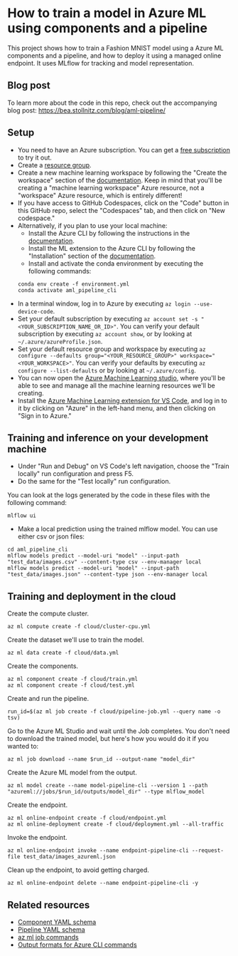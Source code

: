 # How to train a model in Azure ML using components and a pipeline

This project shows how to train a Fashion MNIST model using a Azure ML components and a pipeline, and how to deploy it using a managed online endpoint. It uses MLflow for tracking and model representation.


## Blog post

To learn more about the code in this repo, check out the accompanying blog post: https://bea.stollnitz.com/blog/aml-pipeline/


## Setup

* You need to have an Azure subscription. You can get a [free subscription](https://azure.microsoft.com/en-us/free) to try it out.
* Create a [resource group](https://docs.microsoft.com/en-us/azure/azure-resource-manager/management/manage-resource-groups-portal).
* Create a new machine learning workspace by following the "Create the workspace" section of the [documentation](https://docs.microsoft.com/en-us/azure/machine-learning/quickstart-create-resources). Keep in mind that you'll be creating a "machine learning workspace" Azure resource, not a "workspace" Azure resource, which is entirely different!
* If you have access to GitHub Codespaces, click on the "Code" button in this GitHub repo, select the "Codespaces" tab, and then click on "New codespace."
* Alternatively, if you plan to use your local machine:
  * Install the Azure CLI by following the instructions in the [documentation](https://docs.microsoft.com/en-us/cli/azure/install-azure-cli).
  * Install the ML extension to the Azure CLI by following the "Installation" section of the [documentation](https://docs.microsoft.com/en-us/azure/machine-learning/how-to-configure-cli).
  * Install and activate the conda environment by executing the following commands:
  ```
  conda env create -f environment.yml
  conda activate aml_pipeline_cli
  ```
* In a terminal window, log in to Azure by executing `az login --use-device-code`. 
* Set your default subscription by executing `az account set -s "<YOUR_SUBSCRIPTION_NAME_OR_ID>"`. You can verify your default subscription by executing `az account show`, or by looking at `~/.azure/azureProfile.json`.
* Set your default resource group and workspace by executing `az configure --defaults group="<YOUR_RESOURCE_GROUP>" workspace="<YOUR_WORKSPACE>"`. You can verify your defaults by executing `az configure --list-defaults` or by looking at `~/.azure/config`.
* You can now open the [Azure Machine Learning studio](https://ml.azure.com/), where you'll be able to see and manage all the machine learning resources we'll be creating.
* Install the [Azure Machine Learning extension for VS Code](https://marketplace.visualstudio.com/items?itemName=ms-toolsai.vscode-ai), and log in to it by clicking on "Azure" in the left-hand menu, and then clicking on "Sign in to Azure."


## Training and inference on your development machine

* Under "Run and Debug" on VS Code's left navigation, choose the "Train locally" run configuration and press F5.
* Do the same for the "Test locally" run configuration.

You can look at the logs generated by the code in these files with the following command:

```
mlflow ui
```

* Make a local prediction using the trained mlflow model. You can use either csv or json files:

```
cd aml_pipeline_cli
mlflow models predict --model-uri "model" --input-path "test_data/images.csv" --content-type csv --env-manager local
mlflow models predict --model-uri "model" --input-path "test_data/images.json" --content-type json --env-manager local
```


## Training and deployment in the cloud

Create the compute cluster.

```
az ml compute create -f cloud/cluster-cpu.yml 
```

Create the dataset we'll use to train the model.

```
az ml data create -f cloud/data.yml 
```

Create the components.

```
az ml component create -f cloud/train.yml
az ml component create -f cloud/test.yml
```

Create and run the pipeline.

```
run_id=$(az ml job create -f cloud/pipeline-job.yml --query name -o tsv)
```

Go to the Azure ML Studio and wait until the Job completes.
You don't need to download the trained model, but here's how you would do it if you wanted to:

```
az ml job download --name $run_id --output-name "model_dir"
```

Create the Azure ML model from the output.

```
az ml model create --name model-pipeline-cli --version 1 --path "azureml://jobs/$run_id/outputs/model_dir" --type mlflow_model
```

Create the endpoint.

```
az ml online-endpoint create -f cloud/endpoint.yml
az ml online-deployment create -f cloud/deployment.yml --all-traffic
```

Invoke the endpoint.

```
az ml online-endpoint invoke --name endpoint-pipeline-cli --request-file test_data/images_azureml.json
```

Clean up the endpoint, to avoid getting charged.

```
az ml online-endpoint delete --name endpoint-pipeline-cli -y
```


## Related resources

* [Component YAML schema](https://docs.microsoft.com/en-us/azure/machine-learning/reference-yaml-component-command?WT.mc_id=aiml-42161-bstollnitz)
* [Pipeline YAML schema](https://docs.microsoft.com/en-us/azure/machine-learning/reference-yaml-job-pipeline?WT.mc_id=aiml-42161-bstollnitz)
* [az ml job commands](https://docs.microsoft.com/en-us/cli/azure/ml/job?view=azure-cli-latest#az-ml-job-create?WT.mc_id=aiml-42161-bstollnitz)
* [Output formats for Azure CLI commands](https://docs.microsoft.com/en-us/cli/azure/format-output-azure-cli?WT.mc_id=aiml-42161-bstollnitz)
